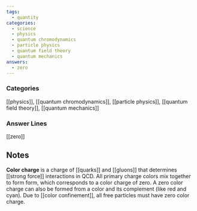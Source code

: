 ```yaml
---
tags:
  - quantity
categories:
  - science
  - physics
  - quantum chromodynamics
  - particle physics
  - quantum field theory
  - quantum mechanics
answers:
  - zero
---
```

### Categories
[[physics]], [[quantum chromodynamics]], [[particle physics]], [[quantum field theory]], [[quantum mechanics]]
### Answer Lines
[[zero]]
## Notes
**Color charge** is a charge of [[quarks]] and [[gluons]] that determines [[strong force]] interactions in QCD. All primary charge colors mix together to form form, which corresponds to a color charge of zero. A zero color charge can also be formed from a color and its complement (like red and cyan). Due to [[color confinement]], all free particles must have zero color charge.